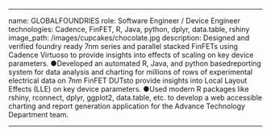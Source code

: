 ---

name: GLOBALFOUNDRIES
role: Software Engineer / Device Engineer
technologies: Cadence, FinFET, R, Java, python, dplyr, data.table, rshiny
image_path: /images/cupcakes/chocolate.jpg
description: Designed and verified foundry ready 7nm series and parallel stacked FinFETs using Cadence Virtuoso to provide insights into effects of scaling on key device parameters. ●Developed an automated R, Java, and python basedreporting system for data analysis and charting for millions of rows of experimental electrical data on 7nm FinFET DUTsto provide insights into Local Layout Effects (LLE) on key device parameters. ●Used  modern  R  packages  like  rshiny, rconnect,  dplyr,  ggplot2,  data.table,  etc.  to  develop  a  web  accessible  charting and  report generation application for the Advance Technology Department team.

---